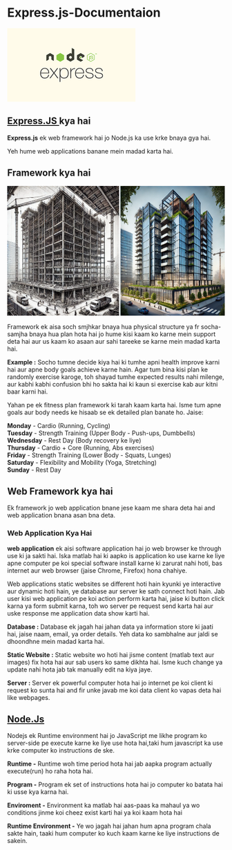# Express.js-Documentaion
<img src="./images/express-node.png"/>

## <a href="https://expressjs.com/">Express.JS </a> kya hai

**Express.js** ek web framework hai jo Node.js ka use krke bnaya gya hai. 

Yeh hume web applications banane mein madad karta hai.

## Framework kya hai
 <img src="./images/Framewrok.webp" height="300"/>


Framework ek aisa soch smjhkar bnaya hua physical structure ya fr socha-samjha bnaya hua plan hota hai jo hume kisi kaam ko karne mein support deta hai aur us kaam ko asaan aur sahi tareeke se karne mein madad karta hai.

**Example :** 
Socho tumne decide kiya hai ki tumhe apni health improve karni hai aur apne body goals achieve karne hain. Agar tum bina kisi plan ke randomly exercise karoge, toh shayad tumhe expected results nahi milenge, aur kabhi kabhi confusion bhi ho sakta hai ki kaun si exercise kab aur kitni baar karni hai.

Yahan pe ek fitness plan framework ki tarah kaam karta hai. Isme tum apne goals aur body needs ke hisaab se ek detailed plan banate ho. Jaise:

**Monday** - Cardio (Running, Cycling)  
**Tuesday** - Strength Training (Upper Body - Push-ups, Dumbbells)  
**Wednesday** - Rest Day (Body recovery ke liye)  
**Thursday** - Cardio + Core (Running, Abs exercises)  
**Friday** - Strength Training (Lower Body - Squats, Lunges)  
**Saturday** - Flexibility and Mobility (Yoga, Stretching)  
**Sunday** - Rest Day

## Web Framework kya hai

Ek framework jo web application bnane jese kaam me shara deta hai and web application bnana asan bna deta.

### **Web Application Kya Hai** 

**web application** ek aisi software application hai jo web browser ke through use ki ja sakti hai. Iska matlab hai ki aapko is application ko use karne ke liye apne computer pe koi special software install karne ki zarurat nahi hoti, bas internet aur web browser (jaise Chrome, Firefox) hona chahiye.

Web applications static websites se different hoti hain kyunki ye interactive aur dynamic hoti hain, ye database aur server ke sath connect hoti hain. Jab user kisi web application pe koi action perform karta hai, jaise ki button click karna ya form submit karna, toh wo server pe request send karta hai aur uske response me application data show karti hai.

**Database :**
Database ek jagah hai jahan data ya information store ki jaati hai, jaise naam, email, ya order details. Yeh data ko sambhalne aur jaldi se dhoondhne mein madad karta hai.

**Static Website :**
Static website wo hoti hai jisme content (matlab text aur images) fix hota hai aur sab users ko same dikhta hai. Isme kuch change ya update nahi hota jab tak manually edit na kiya jaye.

**Server :**
Server ek powerful computer hota hai jo internet pe koi client ki request ko sunta hai and fir unke javab me koi data client ko vapas deta hai like webpages.
##  <a href="https://nodejs.org/en">Node.Js</a>

Nodejs ek Runtime environment hai jo JavaScript me likhe program ko server-side pe execute karne ke liye use hota hai,taki hum javascript ka use krke computer ko instructions de ske.

**Runtime -** Runtime woh time period hota hai jab aapka program actually execute(run) ho raha hota hai.

**Program -** Program ek set of instructions hota hai jo computer ko batata hai ki usse kya karna hai.

**Enviroment -** Environment ka matlab hai aas-paas ka mahaul ya wo conditions jinme koi cheez exist karti hai ya koi kaam hota hai

**Runtime Environment -** Ye wo jagah hai jahan hum apna program chala sakte hain, taaki hum computer ko kuch kaam karne ke liye instructions de sakein.













